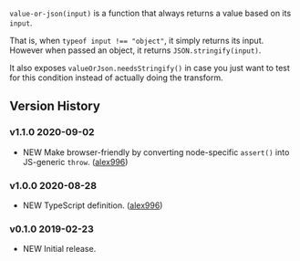 `value-or-json(input)` is a function that always returns a value based on its `input`.

That is, when `typeof input !== "object"`, it simply returns its input. However when passed an object, it returns `JSON.stringify(input)`.

It also exposes `valueOrJson.needsStringify()` in case you just want to test for this condition instead of actually doing the transform.

Version History
---------------

### v1.1.0 2020-09-02

- NEW Make browser-friendly by converting node-specific `assert()` into JS-generic `throw`. ([alex996](https://github.com/rentzsch/node-value-or-json/pull/4))

### v1.0.0 2020-08-28

- NEW TypeScript definition. ([alex996](https://github.com/rentzsch/node-value-or-json/pull/1))

### v0.1.0 2019-02-23

- NEW Initial release.
